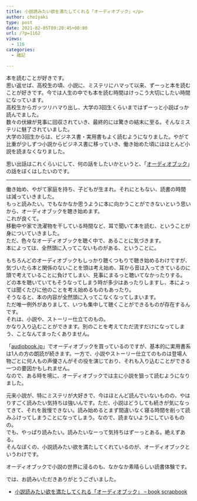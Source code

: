 ```yaml
---
title: 小説読みたい欲を満たしてくれる「オーディオブック」</p>
author: choiyaki
type: post
date: 2021-02-05T09:20:45+00:00
url: /?p=1162
views:
  - 116
categories:
  - 雑記

---
```

本を読むことが好きです。  
思い返せば、高校生の頃、小説に、ミステリにハマって以来、ずーっと本を読むことが好きです。今では人生の中でも本を読む時間はけっこう大切にしたい時間になっています。  
高校生からガッツリハマり出し、大学の3回生くらいまではずーっと小説ばっか読んでました。  
数々の伏線が見事に回収されていき、最終的には驚きの結末に至る。そんなミステリに魅了されていました。  
大学の3回生からは、ビジネス書・実用書もよく読むようになりました。やがて比重が少しずつ小説からビジネス書に移っていき、働き始めた頃にはほとんど小説を読まなくなりました。

思い出話はこれくらいにして、何の話をしたいかというと、「[オーディオブック][1]」の話をぼくはしたいのです。

* * *

働き始め、やがて家庭を持ち、子どもが生まれ。それにともない、読書の時間は減っていきました。  
もっと読みたい。でもなかなか思うように本に向かうことができないという思いから、オーディオブックを聴き始めます。  
これが良くて。  
移動中や家で洗濯物を干している時間など、耳で聞いて本を読む、ということが身についていきました。  
ただ、色々なオーディオブックを聴く中で、あることに気づきます。  
本によっては、全然頭に入ってこないものがある、ということに。

もちろんどのオーディオブックもしっかり聴くつもりで聴き始めるわけですが、気づいたら本と関係のないことを頭は考え始め、耳から音は入ってきているのに頭で考えていることに負けてしまい、見事にまるっと聴いてなかったりする。  
どの本を聴いていてもそうなってしまう時が多少はあったりしますし、本によっては聞くたびに他のことを考え始めるものもあったり。  
そうなると、本の内容が全然頭に入ってこなくなってしまいます。  
ただ唯一例外がありまして、いつも集中して聴くことができるものが存在するんです。  
それは、小説や、ストーリー仕立てのもの。  
かなり入り込むことができます。別のことを考えてただ流すだけになってしまう、ことなんてまったくありません。

「[audiobook.jp][2]」でオーディオブックを買っているのですが、基本的に実用書系は1人の方の朗読が続きます。一方で、小説やストーリー仕立てのものは登場人物ごとに何人もの声優さんがその役を演じており、それも入り込むことができる一つの要因かもしれません。  
なので、ある時を境に、オーディオブックでは主に小説を狙って読むようになりました。

元来小説が、特にミステリが大好きで、今はほとんど読んでいないものの、やはりすごく読みたい気持ちは強いんです。ただ、小説はどうしても続きが気になってきて、それを我慢できない。読み始めるとまず間違いなく寝る時間を削って読みふけってしまうことになってしまう。なので、読まないようにしているものの。  
でも、やっぱり読みたい。読みたいなーって気持ちはずーっとある。絶えずある。  
そんなぼくの、小説読みたい欲を満たしてくれているのが、オーディオブックというわけです。

オーディオブックで小説の世界に浸るのも、なかなか素晴らしい読書体験です。

では、お読みいただきありがとうございました。

  * [小説読みたい欲を満たしてくれる「オーディオブック」 &#8211; book scrapbook][3]

 [1]: https://scrapbox.io/choiyaki-hondana/%E3%82%AA%E3%83%BC%E3%83%87%E3%82%A3%E3%82%AA%E3%83%96%E3%83%83%E3%82%AF
 [2]: https://audiobook.jp/
 [3]: https://scrapbox.io/choiyaki-hondana/%E5%B0%8F%E8%AA%AC%E8%AA%AD%E3%81%BF%E3%81%9F%E3%81%84%E6%AC%B2%E3%82%92%E6%BA%80%E3%81%9F%E3%81%97%E3%81%A6%E3%81%8F%E3%82%8C%E3%82%8B%E3%80%8C%E3%82%AA%E3%83%BC%E3%83%87%E3%82%A3%E3%82%AA%E3%83%96%E3%83%83%E3%82%AF%E3%80%8D